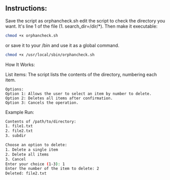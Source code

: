 ## Instructions:

Save the script as orphancheck.sh edit the script to check the directory you want. 
It's line 1 of the file (1. search_dir=/dir/*).
Then make it executable:

```bash
chmod +x orphancheck.sh
```
or save it to your /bin and use it as a global command.

```bash
chmod +x /usr/local/sbin/orphancheck.sh
```

How It Works:

List items: The script lists the contents of the directory, numbering each item.
```
Options:
Option 1: Allows the user to select an item by number to delete.
Option 2: Deletes all items after confirmation.
Option 3: Cancels the operation.
```
Example Run:

```bash
Contents of /path/to/directory:
1. file1.txt
2. file2.txt
3. subdir

Choose an option to delete:
1. Delete a single item
2. Delete all items
3. Cancel
Enter your choice (1-3): 1
Enter the number of the item to delete: 2
Deleted: file2.txt
```
